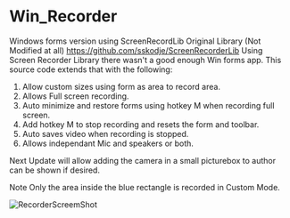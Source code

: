 # Win_Recorder
Windows forms version using ScreenRecordLib
Original Library (Not Modified at all)
https://github.com/sskodje/ScreenRecorderLib
Using Screen Recorder Library there wasn't a good enough Win forms app.
This source code extends that with the following:
1) Allow custom sizes using form as area to record area.
2) Allows Full screen recording.
3) Auto minimize and restore forms using hotkey M when recording full screen.
4) Add hotkey M to stop recording and resets the form and toolbar.
5) Auto saves video when recording is stopped.
6) Allows independant Mic and speakers or both.

Next Update will allow adding the camera in a small picturebox to author can be shown if desired.

Note Only the area inside the blue rectangle is recorded in Custom Mode.

![RecorderScreemShot](https://user-images.githubusercontent.com/26853477/204344070-681e3262-38df-41d9-aaf9-d418058f2413.png)

